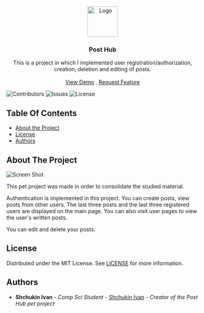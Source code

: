 <br/>
<p align="center">
  <a href="https://github.com/CodedSplash/PostHub">
    <img src="https://i.ibb.co/ckxZyq6/Posts-list-logo.png" alt="Logo" width="80" height="80">
  </a>

  <h3 align="center">Post Hub</h3>

  <p align="center">
    This is a project in which I implemented user registration/authorization, creation, deletion and editing of posts.
    <br/>
    <br/>
    <a href="https://github.com/CodedSplash/PostHub">View Demo</a>
    .
    <a href="https://github.com/CodedSplash/PostHub/issues">Request Feature</a>
  </p>
</p>

![Contributors](https://img.shields.io/github/contributors/CodedSplash/PostHub?color=dark-green) ![Issues](https://img.shields.io/github/issues/CodedSplash/PostHub) ![License](https://img.shields.io/github/license/CodedSplash/PostHub) 

## Table Of Contents

* [About the Project](#about-the-project)
* [License](#license)
* [Authors](#authors)

## About The Project

![Screen Shot](https://i.ibb.co/61gnrGv/posts-list.png)

This pet project was made in order to consolidate the studied material. 

Authentication is implemented in this project. You can create posts, view posts from other users. The last three posts and the last three registered users are displayed on the main page. You can also visit user pages to view the user's written posts. 

You can edit and delete your posts.

## License

Distributed under the MIT License. See [LICENSE](https://github.com/CodedSplash/PostHub/blob/main/LICENSE.md) for more information.

## Authors

* **Shchukin Ivan** - *Comp Sci Student* - [Shchukin Ivan](https://github.com/CodedSplash) - *Creator of the Post Hub pet project*
